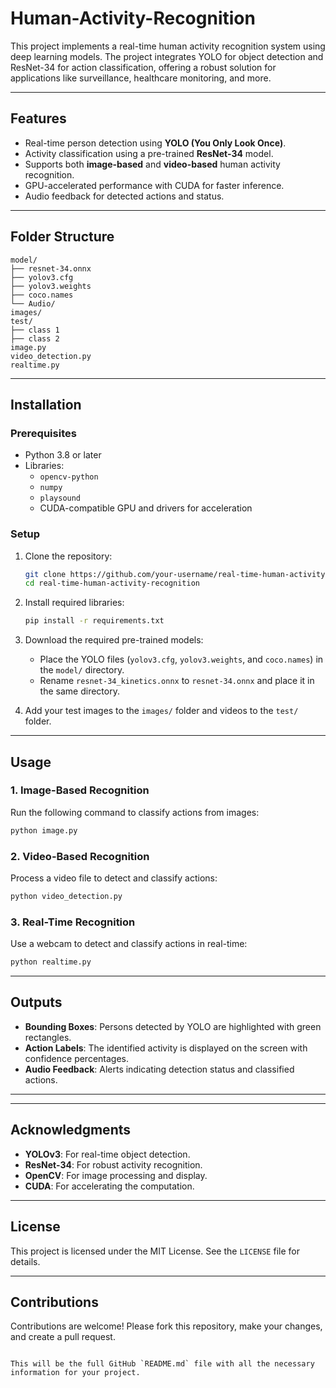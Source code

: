 # Human-Activity-Recognition

This project implements a real-time human activity recognition system using deep learning models. The project integrates YOLO for object detection and ResNet-34 for action classification, offering a robust solution for applications like surveillance, healthcare monitoring, and more.

---

## Features
- Real-time person detection using **YOLO (You Only Look Once)**.
- Activity classification using a pre-trained **ResNet-34** model.
- Supports both **image-based** and **video-based** human activity recognition.
- GPU-accelerated performance with CUDA for faster inference.
- Audio feedback for detected actions and status.

---

## Folder Structure
```
model/
├── resnet-34.onnx                      
├── yolov3.cfg                          
├── yolov3.weights                      
├── coco.names                          
└── Audio/                              
images/                                 
test/
├── class 1                      
├── class 2                           
image.py                                
video_detection.py                      
realtime.py                             
```

---

## Installation

### Prerequisites
- Python 3.8 or later
- Libraries:
  - `opencv-python`
  - `numpy`
  - `playsound`
  - CUDA-compatible GPU and drivers for acceleration

### Setup
1. Clone the repository:
   ```bash
   git clone https://github.com/your-username/real-time-human-activity-recognition.git
   cd real-time-human-activity-recognition
   ```
2. Install required libraries:
   ```bash
   pip install -r requirements.txt
   ```
3. Download the required pre-trained models:
   - Place the YOLO files (`yolov3.cfg`, `yolov3.weights`, and `coco.names`) in the `model/` directory.
   - Rename `resnet-34_kinetics.onnx` to `resnet-34.onnx` and place it in the same directory.
   
4. Add your test images to the `images/` folder and videos to the `test/` folder.

---

## Usage

### 1. Image-Based Recognition
Run the following command to classify actions from images:
```bash
python image.py
```

### 2. Video-Based Recognition
Process a video file to detect and classify actions:
```bash
python video_detection.py
```

### 3. Real-Time Recognition
Use a webcam to detect and classify actions in real-time:
```bash
python realtime.py
```

---

## Outputs
- **Bounding Boxes**: Persons detected by YOLO are highlighted with green rectangles.
- **Action Labels**: The identified activity is displayed on the screen with confidence percentages.
- **Audio Feedback**: Alerts indicating detection status and classified actions.

---

---

## Acknowledgments
- **YOLOv3**: For real-time object detection.
- **ResNet-34**: For robust activity recognition.
- **OpenCV**: For image processing and display.
- **CUDA**: For accelerating the computation.

---

## License
This project is licensed under the MIT License. See the `LICENSE` file for details.

---

## Contributions
Contributions are welcome! Please fork this repository, make your changes, and create a pull request.
```

This will be the full GitHub `README.md` file with all the necessary information for your project.
